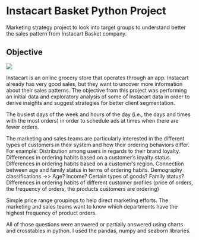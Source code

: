# Instacart Basket Python Project
Marketing strategy project to look into target groups to understand better the sales pattern from Instacart Basket company.

## Objective
<img src="/Python_Project_Instacart_Basket/instacart_logo.png">

Instacart is an online grocery store that operates through an app. Instacart already has very good sales, but they want to uncover more information about their sales patterns. The objective from this project was performing an initial data and exploratory analysis of some of Instacart data in order to derive insights and suggest strategies for better client segmentation.

The busiest days of the week and hours of the day (i.e., the days and times with the most orders) in order to schedule ads at times when there are fewer orders.

The marketing and sales teams are particularly interested in the different types of customers in their system and how their ordering behaviors differ. For example:
Distribution among users in regards to their brand loyalty.
Differences in ordering habits based on a customer’s loyalty status.
Differences in ordering habits based on a customer’s region.
Connection between age and family status in terms of ordering habits.
Demography classifications ->> Age? Income? Certain types of goods? Family status?
Differences in ordering habits of different customer profiles (price of orders, the frequency of orders, the products
customers are ordering)

Simple price range groupings to help direct marketing efforts. 
The marketing and sales teams want to know which departments have the highest frequency of product orders.

All of those questions were answered or partially answered using charts and crosstables in python. I used the pandas, numpy and seaborn libraries.

